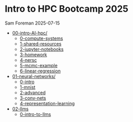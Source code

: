 # Intro to HPC Bootcamp 2025
Sam Foreman
2025-07-15

<link rel="preconnect" href="https://fonts.googleapis.com">

- [00-intro-AI-hpc/](content/00-intro-AI-HPC/index.qmd)
  - [0-compute-systems](content/00-intro-AI-hpc/0-compute-systems/index.qmd)
  - [1-shared-resources](./content/00-intro-AI-HPC/1-shared-resources/)
  - [2-jupyter-notebooks](./content/00-intro-AI-hpc/2-jupyter-notebooks/index.qmd)
  - [3-homework](./content/00-intro-AI-hpc/3-homework/index.qmd)
  - [4-nersc](./content/00-intro-AI-hpc/4-nersc/index.qmd)
  - [5-mcmc-example](./content/00-intro-AI-hpc/5-mcmc-example/index.qmd)
  - [6-linear-regression](./content/00-intro-AI-hpc/6-linear-regression/index.qmd)
- [01-neural-networks/](../content/01-neural-networks/index.qmd)
  - [0-intro](../content/01-neural-networks/0-intro/index.qmd)
  - [1-mnist](../content/01-neural-networks/1-mnist/index.qmd)
  - [2-advanced](../content/01-neural-networks/2-advanced/index.qmd)
  - [3-conv-nets](../content/01-neural-networks/3-conv-nets/index.qmd)
  - [4-representation-learning](./content/01-neural-networks/4-representation-learning/index.qmd)
- [02-llms](./content/02-llms/index.qmd)
  - [0-intro-to-llms](./content/02-llms/0-intro-to-llms/index.qmd)
